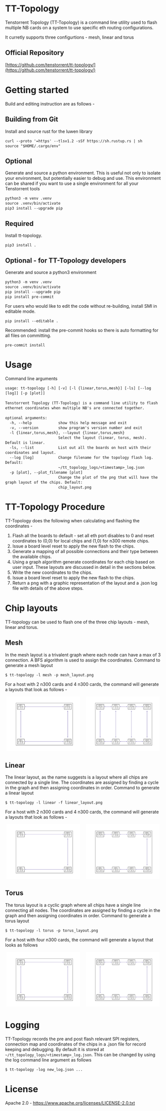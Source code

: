 # TT-Topology

Tenstorrent Topology (TT-Topology) is a command line utility
used to flash multiple NB cards on a system to use specific eth routing configurations.

It curretly supports three configurtions - mesh, linear and torus

## Official Repository

[https://github.com/tenstorrent/tt-topology/](https://github.com/tenstorrent/tt-topology/)

# Getting started
Build and editing instruction are as follows -

## Building from Git

Install and source rust for the luwen library
```
curl --proto '=https' --tlsv1.2 -sSf https://sh.rustup.rs | sh
source "$HOME/.cargo/env"
```

## Optional
Generate and source a python environment.  This is useful not only to isolate
your environment, but potentially easier to debug and use.  This environment
can be shared if you want to use a single environment for all your Tenstorrent
tools

```
python3 -m venv .venv
source .venv/bin/activate
pip3 install --upgrade pip
```
## Required

Install tt-topology.
```
pip3 install .
```

## Optional - for TT-Topology developers

Generate and source a python3 environment
```
python3 -m venv .venv
source .venv/bin/activate
pip install --upgrade pip
pip install pre-commit
```

For users who would like to edit the code without re-building, install SMI in editable mode.
```
pip install --editable .
```
Recommended: install the pre-commit hooks so there is auto formatting for all files on committing.
```
pre-commit install
```

# Usage

Command line arguments
```
usage: tt-topology [-h] [-v] [-l {linear,torus,mesh}] [-ls] [--log [log]] [-p [plot]]

Tenstorrent Topology (TT-Topology) is a command line utility to flash ethernet coordinates when multiple NB's are connected together.

optional arguments:
  -h, --help            show this help message and exit
  -v, --version         show program's version number and exit
  -l {linear,torus,mesh}, --layout {linear,torus,mesh}
                        Select the layout (linear, torus, mesh). Default is linear.
  -ls, --list           List out all the boards on host with their coordinates and layout.
  --log [log]           Change filename for the topology flash log. Default:
                        ~/tt_topology_logs/<timestamp>_log.json
  -p [plot], --plot_filename [plot]
                        Change the plot of the png that will have the graph layout of the chips. Default:
                        chip_layout.png
```
# TT-Topology Procedure

TT-Topology does the following when calculating and flashing the coordinates -
1. Flash all the boards to default - set all eth port disables to 0 and reset coordinates to (0,0) for local chips and (1,0) for n300 remote chips.
2. Issue a board level reset to apply the new flash to the chips.
3. Generate a mapping of all possible connections and their type between the available chips.
4. Using a graph algorithm generate coordinates for each chip based on user input. These layouts are discussed in detail in the sections below.
5. Write the new coordinates to the chips.
6. Issue a board level reset to apply the new flash to the chips.
7. Return a png with a graphic representation of the layout and a .json log file with details of the above steps.


# Chip layouts

TT-topology can be used to flash one of the three chip layouts - mesh, linear and torus.

## Mesh

In the mesh layout is a trivalent graph where each node can have a max of 3 connection. A BFS algorithm is used to assign the coordinates.
Command to generate a mesh layout
```
$ tt-topology -l mesh -p mesh_layout.png
```
For a host with 2 n300 cards and 4 n300 cards, the command will generate a layouts that look as follows -

<p align="center">
  <img src="images/mesh_layout_2x4.png?raw=true" alt="mesh_layout_2x4" width="47%"/>
  &nbsp; &nbsp;
  <img src="images/mesh_layout.png?raw=true" alt="mesh_layout_2x8" width="47%"/>
</p>

## Linear

The linear layout, as the name suggests is a layout where all chips are connected by a single line. The coordinates are assigned by finding a cycle in the graph and then assigning coordinates in order.
Command to generate a linear layout
```
$ tt-topology -l linear -f linear_layout.png
```
For a host with 2 n300 cards and 4 n300 cards, the command will generate a layouts that look as follows -

<p align="center">
  <img src="images/linear_layout_2x4.png?raw=true" alt="linear_layout_2x4" width="47%"/>
  &nbsp; &nbsp;
  <img src="images/linear_layout.png?raw=true" alt="linear_layout_2x8" width="47%"/>
</p>


## Torus

The torus layout is a cyclic graph where all chips have a single line connecting all nodes.
The coordinates are assigned by finding a cycle in the graph and then assigning coordinates in order.
Command to generate a torus layout
```
$ tt-topology -l torus -p torus_layout.png
```
For a host with four n300 cards, the command will generate a layout that looks as follows

<p align="center">
  <img src="images/torus_layout_2x4.png?raw=true" alt="torus_layout_2x4" width="47%"/>
  &nbsp; &nbsp;
  <img src="images/torus_layout.png?raw=true" alt="torus_layout_2x8" width="47%"/>
</p>

# Logging

TT-Topology records the pre and post flash relevant SPI registers, connection map and coordinates of the chips in a .json file for record keeping and debugging.
By default it is stored at ```~/tt_topology_logs/<timestamp>_log.json```. This can be changed by using the log command line argument as follows
```
$ tt-topology -log new_log.json ...
```

# License

Apache 2.0 - https://www.apache.org/licenses/LICENSE-2.0.txt
